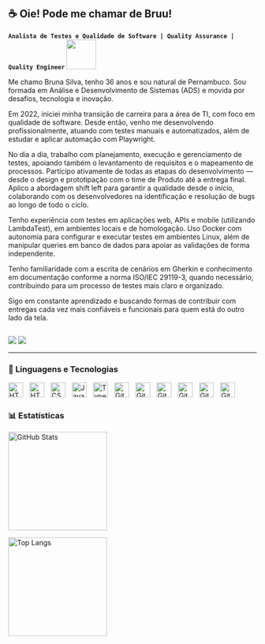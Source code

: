 ## ☕ Oie! Pode me chamar de Bruu!
**`Analista de Testes e Qualidade de Software | Quality Assurance | Quality Engineer`** <img src="https://media3.giphy.com/media/v1.Y2lkPTc5MGI3NjExOGYxeXowZmprbHJveTdzZjEwdHFxZmF0am5nNzAwdGxpNmJ6OGhrYSZlcD12MV9pbnRlcm5hbF9naWZfYnlfaWQmY3Q9cw/sY9u2YefeMdWHvoc7K/giphy.gif" width="60"></em></p>

Me chamo Bruna Silva, tenho 36 anos e sou natural de Pernambuco. Sou formada em Análise e Desenvolvimento de Sistemas (ADS) e movida por desafios, tecnologia e inovação.

Em 2022, iniciei minha transição de carreira para a área de TI, com foco em qualidade de software. Desde então, venho me desenvolvendo profissionalmente, atuando com testes manuais e automatizados, além de estudar e aplicar automação com Playwright.

No dia a dia, trabalho com planejamento, execução e gerenciamento de testes, apoiando também o levantamento de requisitos e o mapeamento de processos. Participo ativamente de todas as etapas do desenvolvimento — desde o design e prototipação com o time de Produto até a entrega final. Aplico a abordagem shift left para garantir a qualidade desde o início, colaborando com os desenvolvedores na identificação e resolução de bugs ao longo de todo o ciclo.

Tenho experiência com testes em aplicações web, APIs e mobile (utilizando LambdaTest), em ambientes locais e de homologação. Uso Docker com autonomia para configurar e executar testes em ambientes Linux, além de manipular queries em banco de dados para apoiar as validações de forma independente.

Tenho familiaridade com a escrita de cenários em Gherkin e conhecimento em documentação conforme a norma ISO/IEC 29119-3, quando necessário, contribuindo para um processo de testes mais claro e organizado.

Sigo em constante aprendizado e buscando formas de contribuir com entregas cada vez mais confiáveis e funcionais para quem está do outro lado da tela.

##
<div>
    <a href="https://www.linkedin.com/in/bruna-cristina-silva-/" target="_blank"><img src="https://img.shields.io/badge/-LinkedIn-%230077B5?style=for-the-badge&logo=linkedin&logoColor=white" target="_blank"></a> 
  <a href = "mailto:bru.geminitech@gmail.com"><img src="https://img.shields.io/badge/-Gmail-D14836?style=for-the-badge&logo=gmail&logoColor=white" target="_blank"></a>
  
</div>

---

### 🤖 Linguagens e Tecnologias

<img 
    align="left" 
    alt="HTML"
    title="HTML" 
    width="30px" 
    style="padding-right: 10px;" 
    src="https://cdn.jsdelivr.net/gh/devicons/devicon@latest/icons/vscode/vscode-original-wordmark.svg" 
/>
<img 
    align="left" 
    alt="HTML"
    title="HTML" 
    width="30px" 
    style="padding-right: 10px;" 
    src="https://cdn.jsdelivr.net/gh/devicons/devicon@latest/icons/html5/html5-original.svg" 
/>
<img 
    align="left" 
    alt="CSS" 
    title="CSS"
    width="30px" 
    style="padding-right: 10px;" 
    src="https://cdn.jsdelivr.net/gh/devicons/devicon@latest/icons/css3/css3-original.svg" 
/>
<img 
    align="left" 
    alt="JavaScript" 
    title="JavaScript"
    width="30px" 
    style="padding-right: 10px;" 
    src="https://cdn.jsdelivr.net/gh/devicons/devicon@latest/icons/javascript/javascript-original.svg" 
/>
<img 
    align="left" 
    alt="TypeScript"
    title="TypeScript" 
    width="30px" 
    style="padding-right: 10px;" 
    src="https://cdn.jsdelivr.net/gh/devicons/devicon@latest/icons/typescript/typescript-original.svg"  
/>
<img 
    align="left" 
    alt="Git" 
    title="Git"
    width="30px" 
    style="padding-right: 10px;" 
    src="https://cdn.jsdelivr.net/gh/devicons/devicon@latest/icons/git/git-original.svg" 
/>
<img 
    align="left" 
    alt="Git" 
    title="Git"
    width="30px" 
    style="padding-right: 10px;" 
    src="https://cdn.jsdelivr.net/gh/devicons/devicon@latest/icons/mysql/mysql-original.svg" 
/>
<img 
    align="left" 
    alt="Git" 
    title="Git"
    width="30px" 
    style="padding-right: 10px;" 
    src="https://cdn.jsdelivr.net/gh/devicons/devicon@latest/icons/postman/postman-original.svg" 
/>
<img 
    align="left" 
    alt="Git" 
    title="Git"
    width="30px" 
    style="padding-right: 10px;" 
    src="https://cdn.jsdelivr.net/gh/devicons/devicon@latest/icons/playwright/playwright-original.svg" 
/>
<img 
    align="left" 
    alt="Git" 
    title="Git"
    width="30px" 
    style="padding-right: 10px;" 
    src="https://cdn.jsdelivr.net/gh/devicons/devicon@latest/icons/docker/docker-original-wordmark.svg" 
/>
<img 
    align="left" 
    alt="Git" 
    title="Git"
    width="30px" 
    style="padding-right: 10px;" 
    src="https://cdn.jsdelivr.net/gh/devicons/devicon@latest/icons/linux/linux-original.svg" 
/>
<br/>
<br/>

### 📊 Estatísticas

<p align="left">
  <img 
    alt="GitHub Stats" 
    height="200" 
    style="padding-right: 10px;" 
    src="https://github-readme-stats.vercel.app/api?username=Bruu-Silva&show_icons=true&theme=tokyonight&include_all_commits=true&locale=pt-br" 
  />
  
  <img 
    alt="Top Langs" 
    height="200" 
    src="https://github-readme-stats.vercel.app/api/top-langs/?username=Bruu-Silva&theme=tokyonight&layout=compact&custom_title=Tecnologias&langs_count=9" 
  />
</p>

